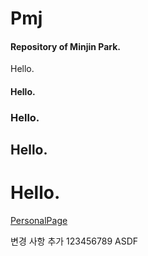 # Pmj

#### Repository of Minjin Park. <p>
Hello.  
#### Hello.
### Hello.
## Hello.
# Hello.

[PersonalPage](https://brave-flower-0da55d300.3.azurestaticapps.net/)


변경 사항 추가 123456789
ASDF